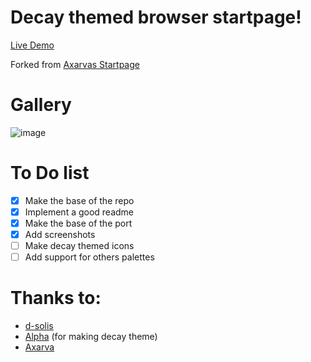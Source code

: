 # Decay themed browser startpage!

[Live Demo](https://d-solis.github.io/Decay-StartPage/)

Forked from [Axarvas Startpage](https://github.com/Axarva/dotfiles-2.0/tree/main/startpage)

# Gallery

![image](https://user-images.githubusercontent.com/43517199/197637712-7ccbbf6e-7356-432a-a544-2af69e05d39b.png)


# To Do list

- [x] Make the base of the repo
- [x] Implement a good readme
- [x] Make the base of the port
- [x] Add screenshots
- [ ] Make decay themed icons
- [ ] Add support for others palettes

# Thanks to:

- [d-solis](https://github.com/d-solis)
- [Alpha](https://github.com/alphatechnolog) (for making decay theme)
- [Axarva](https://github.com/axarva)
